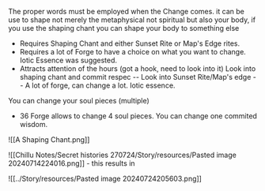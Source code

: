 The proper words must be employed when the Change comes.
it can be use to shape not merely the metaphysical not spiritual but also your body, if you use the shaping chant you can shape your body to something else

- Requires Shaping Chant and either Sunset Rite or Map's Edge rites.
- Requires a lot of Forge to have a choice on what you want to change. Iotic Essence was suggested.
- Attracts attention of the hours (got a hook, need to look into it)
Look into shaping chant and commit respec
-- Look into Sunset Rite/Map's edge
-- A lot of forge, can change a lot. Iotic essence. 

You can change your soul pieces (multiple)
- 36 Forge allows to change 4 soul pieces.
You can change one commited wisdom.
	

![[A Shaping Chant.png]]

![[Chillu Notes/Secret histories 270724/Story/resources/Pasted image 20240714224016.png]] - this results in 

![[../Story/resources/Pasted image 20240724205603.png]]